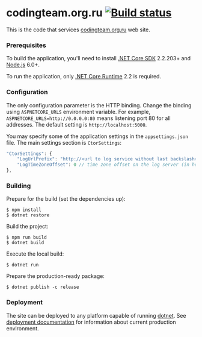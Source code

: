 codingteam.org.ru [![Build status][badge-travis]][status-travis]
=================

This is the code that services [codingteam.org.ru][] web
site.

### Prerequisites

To build the application, you'll need to install [.NET Core SDK][dotnet]
2.2.203+ and [Node.js][node-js] 6.0+.

To run the application, only [.NET Core Runtime][dotnet] 2.2 is required.

### Configuration

The only configuration parameter is the HTTP binding. Change the binding using
`ASPNETCORE_URLS` environment variable. For example,
`ASPNETCORE_URLS=http://0.0.0.0:80` means listening port 80 for all addresses.
The default setting is `http://localhost:5000`.

You may specify some of the application settings in the `appsettings.json` file.
The main settings section is `CtorSettings`:

```js
"CtorSettings": {
    "LogUrlPrefix": "http://<url to log service without last backslash>",
    "LogTimeZoneOffset": 0 // time zone offset on the log server (in hours)
},
```

### Building

Prepare for the build (set the dependencies up):

```console
$ npm install
$ dotnet restore
```

Build the project:

```console
$ npm run build
$ dotnet build
```

Execute the local build:

```console
$ dotnet run
```

Prepare the production-ready package:

```console
$ dotnet publish -c release
```

### Deployment

The site can be deployed to any platform capable of running [dotnet][]. See
[deployment documentation][deployment] for information about current production
environment.

[codingteam.org.ru]: https://codingteam.org.ru/
[deployment]: docs/deployment.md
[dotnet]: https://dot.net/
[node-js]: https://nodejs.org/en/
[status-travis]: https://travis-ci.org/codingteam/codingteam.org.ru

[badge-travis]: https://travis-ci.org/codingteam/codingteam.org.ru.png?branch=develop

